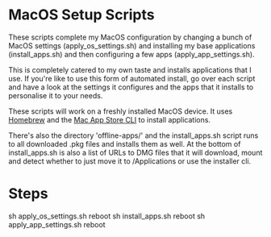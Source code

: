 # MacOS Setup Scripts

These scripts complete my MacOS configuration by changing a bunch of MacOS settings (apply_os_settings.sh) and installing my base applications (install_apps.sh) and then configuring a few apps (apply_app_settings.sh).

This is completely catered to my own taste and installs applications that I use. If you're like to use this form of automated install, go over each script and have a look at the settings it configures and the apps that it installs to personalise it to your needs.

These scripts will work on a freshly installed MacOS device. It uses [Homebrew](https://brew.sh) and the [Mac App Store CLI](https://github.com/mas-cli/mas) to install applications.

There's also the directory 'offline-apps/' and the install_apps.sh script runs to all downloaded .pkg files and installs them as well. At the bottom of install_apps.sh is also a list of URLs to DMG files that it will download, mount and detect whether to just move it to /Applications or use the installer cli.

# Steps

sh apply_os_settings.sh
reboot
sh install_apps.sh
reboot
sh apply_app_settings.sh
reboot